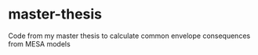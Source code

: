 # master-thesis
Code from my master thesis to calculate common envelope consequences from MESA models
